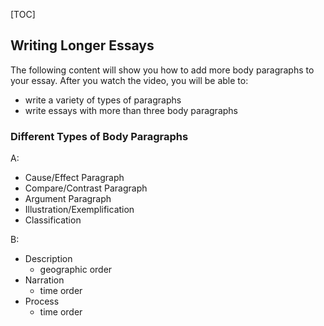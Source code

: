 [TOC]

## Writing Longer Essays 

The following  content will show you how to add more body paragraphs to your essay. After you watch the video, you will be able to:

- write a variety of types of paragraphs
- write essays with more than three body paragraphs

 ### Different Types of Body Paragraphs

A:

- Cause/Effect Paragraph
- Compare/Contrast Paragraph
- Argument Paragraph
- Illustration/Exemplification
- Classification

B:

- Description
  - geographic order
- Narration
  - time order
- Process
  - time order